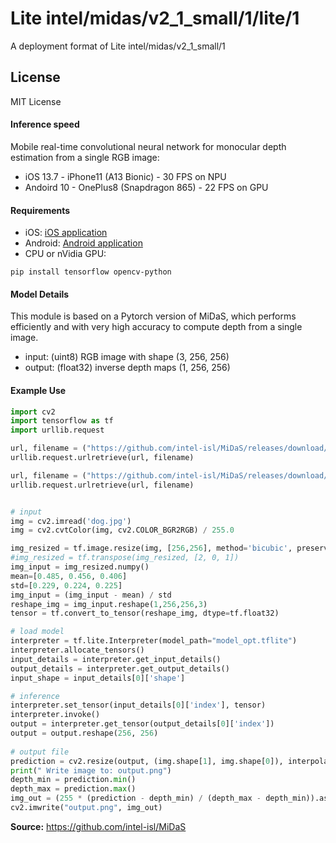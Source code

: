 # Lite intel/midas/v2_1_small/1/lite/1
A deployment format of Lite intel/midas/v2_1_small/1

<!-- asset-path: https://github.com/intel-isl/MiDaS/releases/download/v2_1/model_opt.tflite -->
<!-- module-type: image-depth-estimation -->
<!-- parent-model: intel/midas/v2_1_small/1 -->
<!-- network-architecture: MiDaS -->
<!-- dataset: DIML Indoor, MegaDepth, ReDWeb, WSVD, 3D Movies, TartanAir, HRWSI, ApolloScape, BlendedMVS, IRS -->
<!-- fine-tunable: false  -->
<!-- license: MIT -->


## License
MIT License

#### Inference speed

Mobile real-time convolutional neural network for monocular depth estimation from a single RGB image:

* iOS 13.7 - iPhone11 (A13 Bionic) - 30 FPS on NPU
* Andoird 10 - OnePlus8 (Snapdragon 865) - 22 FPS on GPU

#### Requirements

* iOS: [iOS application](https://github.com/intel-isl/MiDaS/tree/master/mobile/ios)
* Android: [Android application](https://github.com/intel-isl/MiDaS/tree/master/mobile/android)
* CPU or nVidia GPU:

```
pip install tensorflow opencv-python
```


#### Model Details
This module is based on a Pytorch version of MiDaS, which performs efficiently and with very high accuracy to compute depth from a single image.

* input: (uint8) RGB image with shape (3, 256, 256)
* output: (float32) inverse depth maps (1, 256, 256)

#### Example Use

```python
import cv2
import tensorflow as tf
import urllib.request

url, filename = ("https://github.com/intel-isl/MiDaS/releases/download/v2/dog.jpg", "dog.jpg")
urllib.request.urlretrieve(url, filename)

url, filename = ("https://github.com/intel-isl/MiDaS/releases/download/v2_1/model_opt.tflite", "model_opt.tflite")
urllib.request.urlretrieve(url, filename)


# input
img = cv2.imread('dog.jpg')
img = cv2.cvtColor(img, cv2.COLOR_BGR2RGB) / 255.0

img_resized = tf.image.resize(img, [256,256], method='bicubic', preserve_aspect_ratio=False)
#img_resized = tf.transpose(img_resized, [2, 0, 1])
img_input = img_resized.numpy()
mean=[0.485, 0.456, 0.406]
std=[0.229, 0.224, 0.225]
img_input = (img_input - mean) / std
reshape_img = img_input.reshape(1,256,256,3)
tensor = tf.convert_to_tensor(reshape_img, dtype=tf.float32)

# load model
interpreter = tf.lite.Interpreter(model_path="model_opt.tflite")
interpreter.allocate_tensors()
input_details = interpreter.get_input_details()
output_details = interpreter.get_output_details()
input_shape = input_details[0]['shape']

# inference
interpreter.set_tensor(input_details[0]['index'], tensor)
interpreter.invoke()
output = interpreter.get_tensor(output_details[0]['index'])
output = output.reshape(256, 256)
             
# output file
prediction = cv2.resize(output, (img.shape[1], img.shape[0]), interpolation=cv2.INTER_CUBIC)
print(" Write image to: output.png")
depth_min = prediction.min()
depth_max = prediction.max()
img_out = (255 * (prediction - depth_min) / (depth_max - depth_min)).astype("uint8")
cv2.imwrite("output.png", img_out)
```


**Source:** https://github.com/intel-isl/MiDaS
